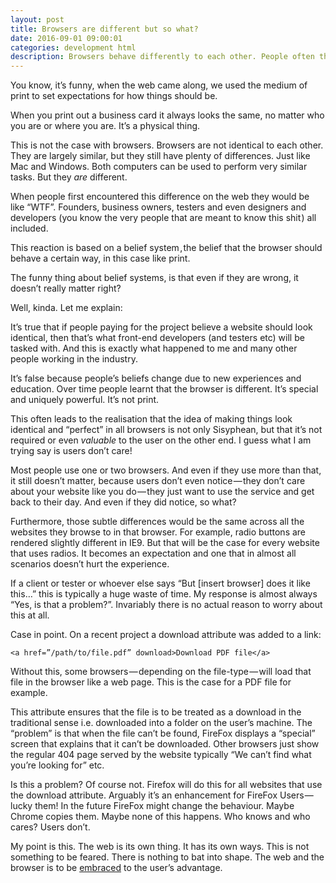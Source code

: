 ```yaml
---
layout: post
title: Browsers are different but so what?
date: 2016-09-01 09:00:01
categories: development html
description: Browsers behave differently to each other. People often think this is a problem. It's not.
---
```


You know, it’s funny, when the web came along, we used the medium of print to set expectations for how things should be.

When you print out a business card it always looks the same, no matter who you are or where you are. It’s a physical thing.

This is not the case with browsers. Browsers are not identical to each other. They are largely similar, but they still have plenty of differences. Just like Mac and Windows. Both computers can be used to perform very similar tasks. But they *are* different.


When people first encountered this difference on the web they would be like “WTF”. Founders, business owners, testers and even designers and developers (you know the very people that are meant to know this shit ) all included.

This reaction is based on a belief system , the belief that the browser should behave a certain way, in this case like print.

The funny thing about belief systems, is that even if they are wrong, it doesn’t really matter right?

Well, kinda. Let me explain:

It’s true that if people paying for the project believe a website should look identical, then that’s what front-end developers (and testers etc) will be tasked with. And this is exactly what happened to me and many other people working in the industry.

It’s false because people’s beliefs change due to new experiences and education. Over time people learnt that the browser is different. It’s special and uniquely powerful. It’s not print.

This often leads to the realisation that the idea of making things look identical and “perfect” in all browsers is not only Sisyphean, but that it’s not required or even *valuable* to the user on the other end. I guess what I am trying say is users don’t care!

Most people use one or two browsers. And even if they use more than that, it still doesn’t matter, because users don’t even notice — they don’t care about your website like you do — they just want to use the service and get back to their day. And even if they did notice, so what?

Furthermore, those subtle differences would be the same across all the websites they browse to in that browser. For example, radio buttons are rendered slightly different in IE9. But that will be the case for every website that uses radios. It becomes an expectation and one that in almost all scenarios doesn’t hurt the experience.

If a client or tester or whoever else says “But [insert browser] does it like this…” this is typically a huge waste of time. My response is almost always “Yes, is that a problem?”. Invariably there is no actual reason to worry about this at all.

Case in point. On a recent project a download attribute was added to a link:

	<a href=”/path/to/file.pdf” download>Download PDF file</a>

Without this, some browsers — depending on the file-type — will load that file in the browser like a web page. This is the case for a PDF file for example.

This attribute ensures that the file is to be treated as a download in the traditional sense i.e. downloaded into a folder on the user’s machine.
The “problem” is that when the file can’t be found, FireFox displays a “special” screen that explains that it can’t be downloaded. Other browsers just show the regular 404 page served by the website typically “We can’t find what you’re looking for” etc.

Is this a problem? Of course not. Firefox will do this for all websites that use the download attribute. Arguably it’s an enhancement for FireFox Users — lucky them! In the future FireFox might change the behaviour. Maybe Chrome copies them. Maybe none of this happens. Who knows and who cares? Users don’t.

My point is this. The web is its own thing. It has its own ways. This is not something to be feared. There is nothing to bat into shape. The web and the browser is to be [embraced](/articles/embracing-simplicity/) to the user’s advantage.